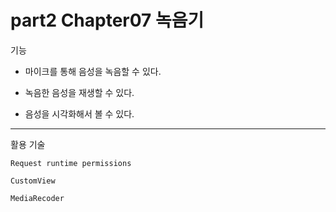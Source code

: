 # part2 Chapter07 녹음기

기능

- 마이크를 통해 음성을 녹음할 수 있다.

- 녹음한 음성을 재생할 수 있다.

- 음성을 시각화해서 볼 수 있다.

---

활용 기술

`Request runtime permissions`

`CustomView`

`MediaRecoder`
